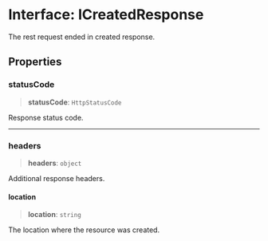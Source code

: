 # Interface: ICreatedResponse

The rest request ended in created response.

## Properties

### statusCode

> **statusCode**: `HttpStatusCode`

Response status code.

***

### headers

> **headers**: `object`

Additional response headers.

#### location

> **location**: `string`

The location where the resource was created.
